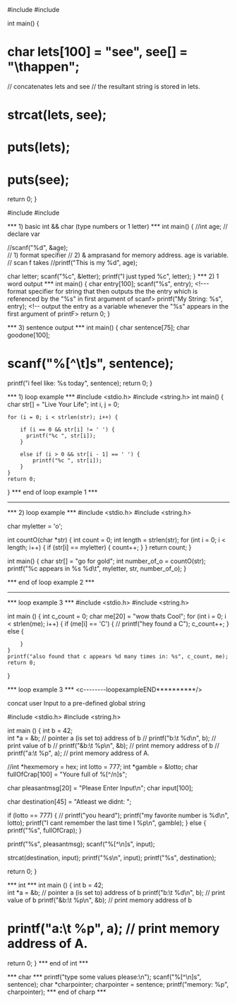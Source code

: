 <strcat>
#include <stdio.h>
#include <string.h>

int main() {
#    char lets[100] = "see", see[] = "\thappen";

   // concatenates lets and see
   // the resultant string is stored in lets.
#   strcat(lets, see);

#   puts(lets);
#   puts(see);

   return 0;
}
<strcat/>


<scanf>
#include <stdio.h>
#include <string.h>

*** 1) basic int && char (type numbers or 1 letter) ***
int main() {
  //int age; // declare var

  //scanf("%d", &age);    
  // 1) format specifier 
  // 2) & amprasand for memory address. age is variable.
  // scan f takes 
  //printf("This is my %d", age);


  char letter;
  scanf("%c", &letter);
  printf("I just typed %c", letter);
}
*** 2) 1 word output ***
int main() {
  char entry[100];                                              <!-- intiialize variable to equal or greater than size of expected input) -->
  scanf("%s", entry);                                           <!--- format specifier for string that then outputs the the entry which is referenced by the "%s" in first argument of scanf>
  printf("My String: %s", entry);                               <!-- output the entry as a variable whenever the "%s" appears in the first argument of printF>
  return 0;
}

*** 3) sentence output ***
int main() {
  char sentence[75];
  char goodone[100];
#   scanf("%[^\t]s", sentence);        <!-- this code allows a user to keep hitting enter and to create a couple lines worth of inputs, because it doesn't validate the \n constraint which is met [enter] -->
  printf("i feel like:  %s today", sentence);
  return 0;
}

<scanf/>


<Loop>

*** 1) loop example ***
#include <stdio.h>
#include <string.h>
int main()
{
    char str[] = "Live Your Life";
    int i, j = 0;  
 <!-- *  Traversing the Character array -->
    for (i = 0; i < strlen(str); i++) {  
 <!-- To store first character of String if it is not a whitespace. -->
        if (i == 0 && str[i] != ' ') {
          printf("%c ", str[i]);
        } 
 <!-- To check whether Character is first character of word and if yes store it.  && str[i - 1] == ' ') whitespace checking code. -->
        else if (i > 0 && str[i - 1] == ' ') {
            printf("%c ", str[i]);
        }
    }
    return 0;
}
***  end of loop example 1 ***
* * * * * * * * * * * * * * * * * * * * * * * *


*** 2) loop example ***
#include <stdio.h>
#include <string.h>

char myletter = 'o';


int countO(char *str) {
  int count = 0;
  int length = strlen(str);
  for (int i = 0; i < length; i++) {
    if (str[i] == myletter) {
      count++;
    }
  }
  return count;
}

int main() {
  char str[] = "go for gold";
  int number_of_o = countO(str);
printf("%c appears in %s %d\t", myletter, str, number_of_o);
}


***  end of loop example 2 ***
* * * * * * * * * * * * * * * * * * * * * * * *

*** loop example 3 ***
#include <stdio.h>
#include <string.h>

  int main () {
    int c_count = 0;
    char me[20] = "wow thats Cool";
    for (int i = 0; i < strlen(me); i++) {
        if (me[i] == 'C') {
            //  printf("hey found a C");
            c_count++;
        } else {
            
        }
    }
    printf("also found that c appears %d many times in: %s", c_count, me);
    return 0;
}

*** loop example 3 ***
<c--------loopexampleEND**********/>
   
   
concat user Input to a pre-defined global string
   
   #include <stdio.h>
#include <string.h>


int main () {
int b = 42;  
int *a = &b;  // pointer a (is set to) address of b 
//  printf("b:\t %d\n", b);  // print value of b
//  printf("&b:\t %p\n", &b);  // print memory address of b
//  printf("a:\t %p", a);  // print memory address of A.

//int *hexmemory = hex;
int lotto = 777;
int *gamble = &lotto;
char fullOfCrap[100] = "Youre full of %[^/n]s";

char pleasantmsg[20] = "Please Enter Input\n";
char input[100];

char destination[45] = "Atleast we didnt: ";

  if (lotto == 777) {
//    printf("you heard");
    printf("my favorite number is %d\n", lotto);
printf("I cant remember the last time I %p\n", gamble);
  } else {
    printf("%s", fullOfCrap);
  } 

  printf("%s", pleasantmsg);
  scanf("%[^\n]s", input);

  strcat(destination, input);
  printf("%s\n", input);
  printf("%s", destination);
  
  return 0;
}


<pointer>

*** int ***
int main () {
int b = 42;  
int *a = &b;  // pointer a (is set to) address of b 
  printf("b:\t %d\n", b);  // print value of b
  printf("&b:\t %p\n", &b);  // print memory address of b
#   printf("a:\t %p", a);  // print memory address of A.
  return 0;
}
*** end of int ***

*** char ***
printf("type some values please:\n");
  scanf("%[^\n]s", sentence);
  char *charpointer;
  charpointer = sentence;
  printf("memory: %p", charpointer);
*** end of charp ***


<pointer>
